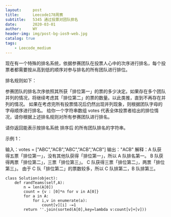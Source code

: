 ```yaml
---
layout:     post
title:      Leecode178周赛
subtitle:   5345 通过投票对团队排名
date:       2020-03-01
author:     WY
header-img: img/post-bg-ios9-web.jpg
catalog: true
tags:
    - Leecode_medium
---
```




现在有一个特殊的排名系统，依据参赛团队在投票人心中的次序进行排名，每个投票者都需要按从高到低的顺序对参与排名的所有团队进行排位。

排名规则如下：

参赛团队的排名次序依照其所获「排位第一」的票的多少决定。如果存在多个团队并列的情况，将继续考虑其「排位第二」的票的数量。以此类推，直到不再存在并列的情况。
如果在考虑完所有投票情况后仍然出现并列现象，则根据团队字母的字母顺序进行排名。
给你一个字符串数组 votes 代表全体投票者给出的排位情况，请你根据上述排名规则对所有参赛团队进行排名。

请你返回能表示按排名系统 排序后 的所有团队排名的字符串。

示例 1：

输入：votes = ["ABC","ACB","ABC","ACB","ACB"]
输出："ACB"
解释：A 队获得五票「排位第一」，没有其他队获得「排位第一」，所以 A 队排名第一。
B 队获得两票「排位第二」，三票「排位第三」。
C 队获得三票「排位第二」，两票「排位第三」。
由于 C 队「排位第二」的票数较多，所以 C 队排第二，B 队排第三。

```
class Solution(object):
    def randTeams(self,A):
        n = len(A[0])
        count = {v : [0]*n for v in A[0]}
        for a in A:
            for i,v in enumerate(a):
                count[v][i] -=1
        return ''.join(sorted(A[0],key=lambda v:count[v]+[v]))
```